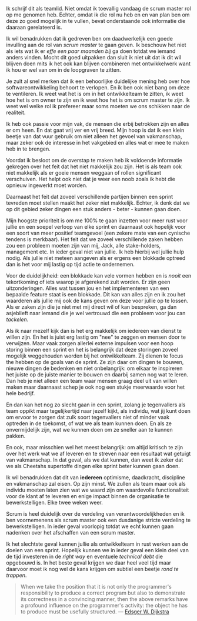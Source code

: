 Ik schrijf dit als teamlid. Niet omdat ik toevallig vandaag de scrum master rol op me genomen heb. Echter, omdat ik die rol nu heb en en van plan ben om deze zo goed mogelijk in te vullen, bevat onderstaande ook informatie die daaraan gerelateerd is.

Ik wil benadrukken dat ik gedreven ben om daadwerkelijk een goede invulling aan de rol van *scrum master* te gaan geven. Ik beschouw het niet als iets wat ik er *effe een paar maanden bij* ga doen totdat we iemand anders vinden. Mocht dit goed uitpakken dan sluit ik niet uit dat ik dit wil blijven doen mits ik het ook kan blijven combineren met ontwikkelwerk want ik hou er wel van om in de loopgraven te zitten.

Je zult al snel merken dat ik een behoorlijke duidelijke mening heb over hoe softwareontwikkeling behoort te verlopen. En ik ben ook niet bang om deze te ventileren. Ik weet wat het is om in het ontwikkelteam te zitten, ik weet hoe het is om owner te zijn en ik weet hoe het is om scrum master te zijn. Ik weet wel welke rol ik prefereer maar soms moeten we ons schikken naar de realiteit. 

Ik heb ook passie voor mijn vak, de mensen die erbij betrokken zijn en alles er om heen. En dat gaat vrij ver en vrij breed. Mijn hoop is dat ik een klein beetje van dat vuur gebruik om niet alleen het gevoel van vakmanschap, maar zeker ook de interesse in het vakgebied en alles wat er mee te maken heb in te brengen.

Voordat ik besloot om de overstap te maken heb ik voldoende informatie gekregen over het feit dat het niet makkelijk zou zijn. Het is als team ook niet makkelijk als er goeie mensen weggaan of rollen significant verschuiven. Het helpt ook niet dat je weer een noob zoals ik hebt die opnieuw ingewerkt moet worden. 

Daarnaast het feit dat zoveel verschillende partijen binnen een sprint tevreden moet stellen maakt het zeker niet makkelijk. Echter, ik denk dat we op dit gebied zeker dingen een stuk anders - beter - kunnen gaan doen. 

Mijn hoogste prioriteit is om me 100% te gaan inzetten voor meer rust voor jullie en een soepel verloop van elke sprint en daarnaast ook hopelijk voor een soort van meer positief teamgevoel (een zekere mate van een cynische tendens is merkbaar). Het feit dat we zoveel verschillende zaken hebben zou een probleem moeten zijn van mij, Jack, alle stake-holders, management etc. In ieder geval niet van jullie. Ik heb hierbij wel jullie hulp nodig. Als jullie niet meteen aangeven als er ergens een blokkade optreed dan is het voor mij lastig op tijd actie te ondernemen. 

Voor de duidelijkheid: een blokkade kan vele vormen hebben en is *nooit* een tekortkoming of iets waarop je afgerekend zult worden. Er zijn geen uitzonderingen. Alles wat tussen jou en het implementeren van een bepaalde feature staat is een blokkade. Dit kan van alles zijn en ik zou het waarderen als jullie mij ook de kans geven om deze voor jullie op te lossen. Als er zaken zijn die je niet met mij direct wil of kan bespreken, ga dan asjeblieft naar iemand die je wel vertrouwd die een probleem voor jou can *tackelen*.

Als ik naar mezelf kijk dan is het erg makkelijk om iedereen van dienst te willen zijn. En het is juist erg lastig om "nee" te zeggen en mensen door te verwijzen. Maar vaak zorgen allerlei externe impulsen voor een hoop storing binnen een sprint en het is belangrijk dat deze storingen zoveel mogelijk weggehouden worden bij het ontwikkelteam. Zij dienen te focus the hebben op de goals van de sprint. Ze zijn daar om dingen te bouwen, nieuwe dingen de bedenken en niet onbelangrijk: om elkaar te inspireren het juiste op de juiste manier te bouwen en daarbij samen nog wat te leren. Dan heb je niet alleen een team waar mensen graag deel uit van willen maken maar daarnaast schep je ook nog een stukje meerwaarde voor het hele bedrijf.

En dan kan het nog zo slecht gaan in een sprint, zolang je tegenvallers als team oppikt maar tegelijkertijd naar jezelf kijkt, als individu, wat jij kunt doen om ervoor te zorgen dat zulk soort tegenvallers niet of minder vaak optreden in de toekomst, of wat we als team kunnen doen. En als ze onvermijdelijk zijn, wat we kunnen doen om ze sneller aan te kunnen pakken. 

En ook, maar misschien wel het meest belangrijk: om altijd kritisch te zijn over het werk wat we af leveren en te streven naar een resultaat wat getuigt van vakmanschap. In dat geval, als we dat kunnen, dan weet ik zeker dat we als Cheetahs supertoffe dingen elke sprint beter kunnen gaan doen.

Ik wil benadrukken dat dit van **iedereen** optimisme, daadkracht, discipline en vakmanschap zal eisen. Op zijn minst. We zullen als team maar ook als individu moeten laten zien wat we waard zijn om waardevolle functionaliteit voor de klant af te leveren en enige impact binnen de organisatie te bewerkstelligen. Elke twee weken weer. 

Scrum is heel duidelijk over de verdeling van verantwoordelijkheden en ik ben voornemenens als scrum master ook een dusdanige stricte verdeling te bewerkstelligen. In ieder geval voorlopig totdat we echt kunnen gaan nadenken over het afschaffen van een scrum master. 

Ik het slechtste geval kunnen jullie als ontwikkelteam in rust werken aan de doelen van een sprint. Hopelijk kunnen we in ieder geval een klein deel van de tijd investeren in de *right way* en eventuele *technical debt* die opgebouwd is. In het beste geval krijgen we daar heel veel tijd maar daarvoor moet ik nog wel de kans krijgen om subtiel een beetje *rond te trappen*.

> When we take the position that it is not only the programmer's responsibility to produce a correct program but also to demonstrate its correctness in a convincing manner, then the above remarks have a profound influence on the programmer's activity: the object he has to produce must be usefully structured. &#8212; [Edsger W. Dijkstra](http://www.cs.utexas.edu/users/EWD/ewd02xx/EWD249.PDF)